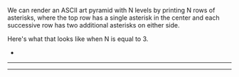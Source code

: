 We can render an ASCII art pyramid with N levels by printing N rows of asterisks, where the top row has a single asterisk in the center and each successive row has two additional asterisks on either side.

Here's what that looks like when N is equal to 3.

  *  
 *** 
*****